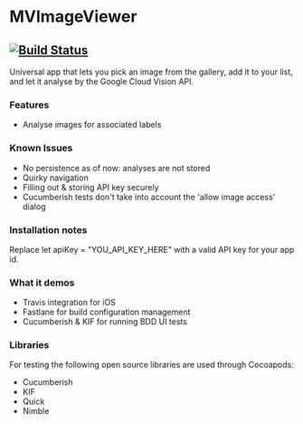 # MVImageViewer

[![Build Status](https://travis-ci.org/mvandervelden/MVImageViewer.svg?branch=master)](https://travis-ci.org/mvandervelden/MVImageViewer)
--------------

Universal app that lets you pick an image from the gallery, add it to your list,
and let it analyse by the Google Cloud Vision API.

### Features

* Analyse images for associated labels

### Known Issues

* No persistence as of now: analyses are not stored
* Quirky navigation
* Filling out & storing API key securely
* Cucumberish tests don't take into account the 'allow image access' dialog


### Installation notes

Replace let apiKey = "YOU_API_KEY_HERE" 
with a valid API key for your app id. 


### What it demos

* Travis integration for iOS
* Fastlane for build configuration management
* Cucumberish & KIF for running BDD UI tests


### Libraries

For testing the following open source libraries are used through Cocoapods:

* Cucumberish
* KIF
* Quick
* Nimble
